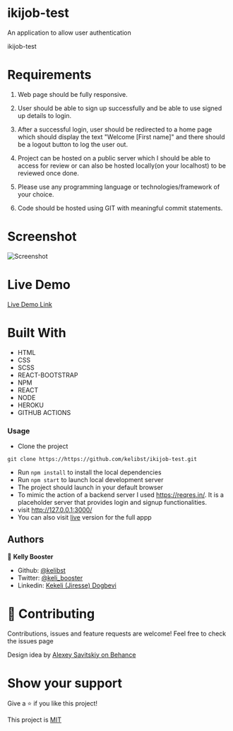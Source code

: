 # ikijob-test

An application to allow user authentication


ikijob-test

# Requirements

1. Web page should be fully responsive.

2. User should be able to sign up successfully and be able to use signed up details to login.

3. After a successful login, user should be redirected to a home page which should  display the text "Welcome [First name]" and there should be a logout button to log the user out.

4. Project can be hosted on a public server which I should be able to access for review or can also be hosted locally(on your localhost) to be reviewed once done.

6. Please use any programming language or technologies/framework of your choice.

7. Code should be hosted using GIT with meaningful commit statements.

# Screenshot
![Screenshot](./screenshot.gif)

# Live Demo
[Live Demo Link](https://ikij.herokuapp.com/) 


# Built With

- HTML 
- CSS
- SCSS
- REACT-BOOTSTRAP
- NPM
- REACT
- NODE
- HEROKU
- GITHUB ACTIONS

### Usage
- Clone the project 
```
git clone https://https://github.com/kelibst/ikijob-test.git
```
- Run `npm install` to install the local dependencies
- Run `npm start` to launch local development server
- The project should launch in your default browser
- To mimic the action of a backend server I used https://reqres.in/. It is a placeholder server that provides login and signup functionalities.
- visit http://127.0.0.1:3000/
- You can also visit [live](https://ikij.herokuapp.com/) version for the full appp


## Authors

👤 **Kelly Booster**

- Github: [@kelibst](https://github.com/kelibst)
- Twitter: [@keli_booster](https://twitter.com/keli_booster)
- Linkedin: [Kekeli (Jiresse) Dogbevi
](https://www.linkedin.com/in/kekeli-dogbevi-jiresse/)


# 🤝 Contributing
Contributions, issues and feature requests are welcome!
Feel free to check the issues page

Design idea by [Alexey Savitskiy on Behance](https://www.behance.net/alexey_savitskiy)

# Show your support
Give a ⭐️ if you like this project!

This project is [MIT](lic.url)